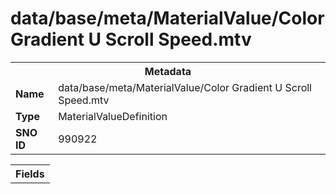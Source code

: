 <h1>data/base/meta/MaterialValue/Color Gradient U Scroll Speed.mtv</h1><table><tr><th colspan="100%">Metadata</th></tr><tr><td><b>Name</b></td><td>data/base/meta/MaterialValue/Color Gradient U Scroll Speed.mtv</td></tr><tr><td><b>Type</b></td><td>MaterialValueDefinition</td></tr><tr><td><b>SNO ID</b></td><td>990922</td></tr></table>

<table><tr><th colspan="100%">Fields</th></tr></table>

